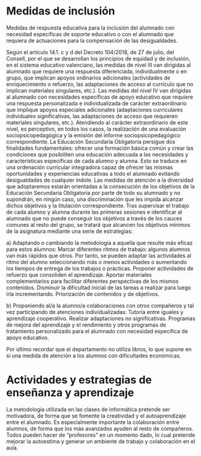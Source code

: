 # Medidas de inclusión
Medidas de respuesta educativa para la inclusión del alumnado con necesidad específicas de soporte educativo o con el alumnado que requiera de actuaciones para la compensación de las desigualdades.

Según el artículo 14.1. c y d del Decreto 104/2018, de 27 de julio, del Consell, por el que se desarrollan los principios de equidad y de inclusión, en el sistema educativo valenciano, las medidas de nivel III van dirigidas al alumnado que requiere una respuesta diferenciada, individualmente o en grupo, que implican apoyos ordinarios adicionales (actividades de enriquecimiento o refuerzo, las adaptaciones de acceso al currículo que no implican materiales singulares, etc.). Las medidas del nivel IV van dirigidas al alumnado con necesidades específicas de apoyo educativo que requiere una respuesta personalizada e individualizada de carácter extraordinario que implique apoyos especiales adicionales (adaptaciones curriculares individuales significativas, las adaptaciones de acceso que requieren materiales singulares, etc.). Atendiendo al carácter extraordinario de este nivel, es perceptivo, en todos los casos, la realización de una evaluación sociopsicopedagógica y la emisión del informe sociopsicopedagógico correspondiente.
La Educación Secundaría Obligatoria persigue dos finalidades fundamentales: ofrecer una formación básica común y crear las condiciones que posibiliten una educación adecuada a las necesidades y características específicas de cada alumno y alumna. Esto se traduce en una ordenación curricular integradora capaz de ofrecer las mismas oportunidades y experiencias educativas a todo el alumnado evitando desigualdades de cualquier índole.
Las medidas de atención a la diversidad que adoptaremos estarán orientadas a la consecución de los objetivos de la Educación Secundaria Obligatoria por parte de todo su alumnado y no supondrán, en ningún caso, una discriminación que les impida alcanzar dichos objetivos y la titulación correspondiente.
Tras supervisar el trabajo de cada alumno y alumna durante las primeras sesiones e identificar al alumnado que no puede conseguir los objetivos a través de los cauces comunes al resto del grupo, se tratará que alcancen los objetivos mínimos de la asignatura mediante una serie de estrategias: 

a) Adaptando o cambiando la metodología a aquella que resulte más eficaz para estos alumnos:
Marcar diferentes ritmos de trabajo: algunos alumnos van más rápidos que otros. Por tanto, se pueden adaptar las actividades al ritmo del alumno seleccionando más o menos actividades o aumentando los tiempos de entrega de los trabajos o prácticas.
Proponer actividades de refuerzo que consoliden el aprendizaje.
Aportar materiales complementarios para facilitar diferentes perspectivas de los mismos contenidos.
Disminuir la dificultad inicial de las tareas a realizar para luego irla incrementando.
Priorización de contenidos y de objetivos.

b) Proponiendo al/a la alumno/a colaboraciones con otros compañeros y tal vez participando de atenciones individualizadas:
Tutoría entre iguales y aprendizaje cooperativo.
Realizar adaptaciones no significativas. 
Programas de mejora del aprendizaje y el rendimiento y otros programas de tratamiento personalizado para el alumnado con necesidad específica de apoyo educativo. 

Por último recordar que el departamento no utiliza libros, lo que supone en sí una medida de atención a los alumnos con dificultades económicas.

# Actividades y estrategias de enseñanza y aprendizaje

La metodología utilizada en las clases de informática pretende ser motivadora, de forma que se fomente la creatividad y el autoaprendizaje entre el alumnado.
Es especialmente importante la colaboración entre alumnos, de forma que los más avanzados ayuden al resto de compañeros. Todos pueden hacer de “profesores” en un momento dado, lo cual  pretende mejorar la autoestima y generar un ambiente de trabajo y colaboración en el aula.
